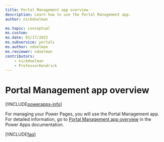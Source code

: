```yaml
---
title: Portal Management app overview
description: Learn how to use the Portal Management app.
author: nickdoelman

ms.topic: conceptual
ms.custom: 
ms.date: 03/17/2022
ms.subservice: portals
ms.author: ndoelman
ms.reviewer: ndoelman
contributors:
    - nickdoelman
    - ProfessorKendrick
---
```


# Portal Management app overview


[!INCLUDE[powerapps-info](../includes/cc-powerapps-info.md)]

For managing your Power Pages, you will use the Portal Management app. For detailed information, go to [Portal Management app overview](/powerapps/maker/portals/configure/configure-portal.md) in the Power Apps documentation.

[!INCLUDE[faq](../includes/faq.yml)]